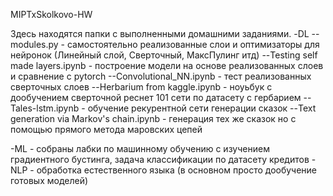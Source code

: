 MIPTxSkolkovo-HW

Здесь находятся папки с выполненными домашними заданиями.
-DL
--modules.py - самостоятельно реализованные слои и оптимизаторы для нейронок (Линейный слой, Сверточный, МаксПулинг итд)
--Testing self made layers.ipynb - построение модели на основе реализованных слоев и сравнение с pytorch
--Convolutional_NN.ipynb - тест реализованных сверточных слоев
--Herbarium from kaggle.ipynb - ноуьбук с дообучением сверточной реснет 101 сети по датасету с гербарием
--Tales-lstm.ipynb - обучение рекурентной сети генерации сказок
--Text generation via Markov's chain.ipynb - генерация тех же сказок но с помощью прямого метода маровских цепей

-ML - собраны лабки по машинному обучению с изучением градиентного бустинга, задача классификации по датасету кредитов
-NLP - обработка естественного языка (в основном просто дообучение готовых моделей)
